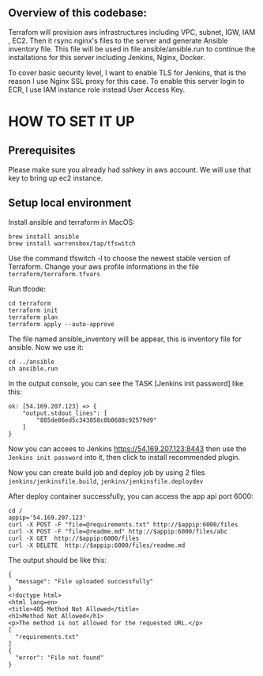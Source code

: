 ## Overview of this codebase:
Terrafom will provision aws infrastructures including VPC, subnet, IGW, IAM , EC2. Then it rsync nginx's files to the server and generate Ansible inventory file. This file will be used in file ansible/ansible.run to continue the installations for this server including Jenkins, Nginx, Docker.

To cover basic security level, I want to enable TLS for Jenkins, that is the reason I use Nginx SSL proxy for this case. To enable this server login to ECR, I use IAM instance role instead User Access Key.


# HOW TO SET IT UP
## Prerequisites
Please make sure you already had sshkey in aws account. We will use that key to bring up ec2 instance.

## Setup local environment
Install ansible and terraform in MacOS:
```
brew install ansible
brew install warrensbox/tap/tfswitch
```
Use the command tfswitch -l to choose the newest stable version of Terraform.
Change your aws profile informations in the file ```terraform/terraform.tfvars```

Run tfcode:
```
cd terraform
terraform init
terraform plan
terraform apply --auto-approve
```
The file named ansible_inventory will be appear, this is inventory file for ansible. Now we use it:
```
cd ../ansible
sh ansible.run
```
In the output console, you can see the TASK [Jenkins init password] like this:
```
ok: [54.169.207.123] => {
    "output.stdout_lines": [
        "885de86ed5c343858c8b0688c92579d9"
    ]
}
```
Now you can accees to Jenkins https://54.169.207.123:8443 then use the ```Jenkins init password``` into it, then click to install recommended plugin.

Now you can create build job and deploy job by using 2 files ```jenkins/jenkinsfile.build```, ```jenkins/jenkinsfile.deploydev```

After deploy container successfully, you can access the app api port 6000:
```
cd /
appip='54.169.207.123'
curl -X POST -F "file=@requirements.txt" http://$appip:6000/files
curl -X POST -F "file=@readme.md" http://$appip:6000/files/abc
curl -X GET  http://$appip:6000/files
curl -X DELETE  http://$appip:6000/files/readme.md
```
The output should be like this:
```
{
  "message": "File uploaded successfully"
}
<!doctype html>
<html lang=en>
<title>405 Method Not Allowed</title>
<h1>Method Not Allowed</h1>
<p>The method is not allowed for the requested URL.</p>
[
  "requirements.txt"
]
{
  "error": "File not found"
}
```
